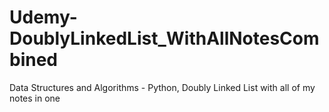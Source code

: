 # Udemy-DoublyLinkedList_WithAllNotesCombined
Data Structures and Algorithms - Python, Doubly Linked List with all of my notes in one
